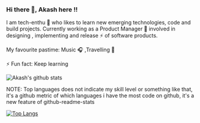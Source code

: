 ### Hi there 👋, Akash here !!

I am tech-enthu  🔭 who likes to learn new emerging technologies, code and build projects.
Currently working as a Product Manager 👯 involved in designing , implementing and release ⚡ of software products.

My favourite pastime: Music 🎧 ,Travelling 🚤

⚡ Fun fact: Keep learning

![Akash's github stats](https://github-readme-stats.vercel.app/api?username=aku13693&show_icons=true&theme=radical)


NOTE: Top languages does not indicate my skill level or something like that, it's a github metric of which languages i have the most code on github, it's a new feature of github-readme-stats

[![Top Langs](https://github-readme-stats.vercel.app/api/top-langs/?username=aku13693)](https://github.com/aku13693/github-readme-stats)
<!--
**aku13693/aku13693** is a ✨ _special_ ✨ repository because its `README.md` (this file) appears on your GitHub profile.



- 🔭 I’m currently working on Javascript, Node Js, EJS
- 🌱 I’m currently learning full stack software development
- 👯 I’m looking to collaborate on ...
- 🤔 I’m looking for help with ...
- 💬 Ask me about ...
- 📫 How to reach me: ...
- 😄 Pronouns: ...
- ⚡ Fun fact: ...
-->
